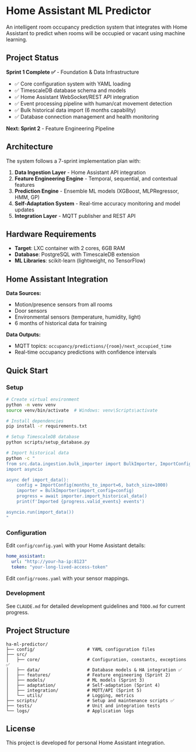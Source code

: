 # Home Assistant ML Predictor

An intelligent room occupancy prediction system that integrates with Home Assistant to predict when rooms will be occupied or vacant using machine learning.

## Project Status

**Sprint 1 Complete ✅** - Foundation & Data Infrastructure
- ✅ Core configuration system with YAML loading
- ✅ TimescaleDB database schema and models
- ✅ Home Assistant WebSocket/REST API integration
- ✅ Event processing pipeline with human/cat movement detection
- ✅ Bulk historical data import (6 months capability)
- ✅ Database connection management and health monitoring

**Next: Sprint 2** - Feature Engineering Pipeline

## Architecture

The system follows a 7-sprint implementation plan with:

1. **Data Ingestion Layer** - Home Assistant API integration
2. **Feature Engineering Engine** - Temporal, sequential, and contextual features
3. **Prediction Engine** - Ensemble ML models (XGBoost, MLPRegressor, HMM, GP)
4. **Self-Adaptation System** - Real-time accuracy monitoring and model updates
5. **Integration Layer** - MQTT publisher and REST API

## Hardware Requirements

- **Target**: LXC container with 2 cores, 6GB RAM
- **Database**: PostgreSQL with TimescaleDB extension
- **ML Libraries**: scikit-learn (lightweight, no TensorFlow)

## Home Assistant Integration

**Data Sources:**
- Motion/presence sensors from all rooms
- Door sensors
- Environmental sensors (temperature, humidity, light)
- 6 months of historical data for training

**Data Outputs:**
- MQTT topics: `occupancy/predictions/{room}/next_occupied_time`
- Real-time occupancy predictions with confidence intervals

## Quick Start

### Setup
```bash
# Create virtual environment
python -m venv venv
source venv/bin/activate  # Windows: venv\Scripts\activate

# Install dependencies
pip install -r requirements.txt

# Setup TimescaleDB database
python scripts/setup_database.py

# Import historical data
python -c "
from src.data.ingestion.bulk_importer import BulkImporter, ImportConfig
import asyncio

async def import_data():
    config = ImportConfig(months_to_import=6, batch_size=1000)
    importer = BulkImporter(import_config=config)
    progress = await importer.import_historical_data()
    print(f'Imported {progress.valid_events} events')

asyncio.run(import_data())
"
```

### Configuration

Edit `config/config.yaml` with your Home Assistant details:
```yaml
home_assistant:
  url: "http://your-ha-ip:8123"
  token: "your-long-lived-access-token"
```

Edit `config/rooms.yaml` with your sensor mappings.

### Development

See `CLAUDE.md` for detailed development guidelines and `TODO.md` for current progress.

## Project Structure

```
ha-ml-predictor/
├── config/                    # YAML configuration files
├── src/
│   ├── core/                  # Configuration, constants, exceptions ✅
│   ├── data/                  # Database models & HA integration ✅
│   ├── features/              # Feature engineering (Sprint 2)
│   ├── models/                # ML models (Sprint 3)
│   ├── adaptation/            # Self-adaptation (Sprint 4)
│   ├── integration/           # MQTT/API (Sprint 5)
│   └── utils/                 # Logging, metrics
├── scripts/                   # Setup and maintenance scripts ✅
├── tests/                     # Unit and integration tests
└── logs/                      # Application logs
```

## License

This project is developed for personal Home Assistant integration.